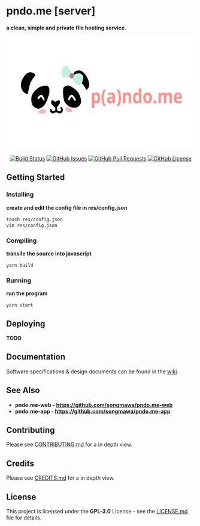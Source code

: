 # **pndo.me [server]**

**a clean, simple and private file hosting service.**

<img src="res/repo/banner.svg" height='300px'>

<div align="center">

  [![Build Status](https://travis-ci.com/songmawa/pndo.me-server.svg?branch=master)](https://travis-ci.com/songmawa/pndo.me-server)
  [![GitHub Issues](https://img.shields.io/github/issues/songmawa/pndo.me-server.svg)](https://github.com/songmawa/pndo.me-server/issues)
  [![GitHub Pull Requests](https://img.shields.io/github/issues-pr/songmawa/pndo.me-server.svg)](https://github.com/songmawa/pndo.me-server/pulls)
  [![GitHub License](https://img.shields.io/github/license/songmawa/pndo.me-server)](/LICENSE)
</div>

## Getting Started

### Installing

**create and edit the config file in res/config.json**

```
touch res/config.json
vim res/config.json
```


### Compiling

**transile the source into javascript**

```
yarn build
```

### Running

**run the program**

```
yarn start
```

## Deploying

**TODO**

## Documentation

Software specifications & design documents can be found in the [wiki](/wiki).

## See Also

- **pndo.me-web - https://github.com/songmawa/pndo.me-web**
- **pndo.me-app - https://github.com/songmawa/pndo.me-app**

## Contributing

Please see [CONTRIBUTING.md](CONTRIBUTING.md) for a in depth view.

## Credits

Please see [CREDITS.md](CREDITS.md) for a in depth view.

## License

This project is licensed under the **GPL-3.0** License - see the [LICENSE.md](LICENSE.md) file for details.
